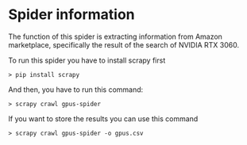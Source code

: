 # Spider information
The function of this spider is extracting information from 
Amazon marketplace, specifically the result of the search
of NVIDIA RTX 3060.

To run this spider you have to install scrapy first
```
> pip install scrapy
```

And then, you have to run this command:
```
> scrapy crawl gpus-spider 
```
If you want to store the results you can use this command
```
> scrapy crawl gpus-spider -o gpus.csv
```
